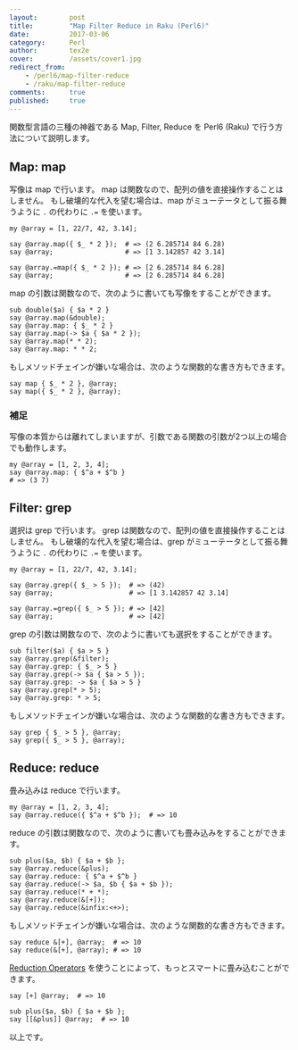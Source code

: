 ```yaml
---
layout:        post
title:         "Map Filter Reduce in Raku (Perl6)"
date:          2017-03-06
category:      Perl
author:        tex2e
cover:         /assets/cover1.jpg
redirect_from:
    - /perl6/map-filter-reduce
    - /raku/map-filter-reduce
comments:      true
published:     true
---
```


関数型言語の三種の神器である Map, Filter, Reduce を Perl6 (Raku) で行う方法について説明します。

Map: map
----------------

写像は map で行います。
map は関数なので、配列の値を直接操作することはしません。
もし破壊的な代入を望む場合は、map がミューテータとして振る舞うように `.` の代わりに `.=`
を使います。

```perl6
my @array = [1, 22/7, 42, 3.14];

say @array.map({ $_ * 2 });  # => (2 6.285714 84 6.28)
say @array;                  # => [1 3.142857 42 3.14]

say @array.=map({ $_ * 2 }); # => [2 6.285714 84 6.28]
say @array;                  # => [2 6.285714 84 6.28]
```

map の引数は関数なので、次のように書いても写像をすることができます。

```perl6
sub double($a) { $a * 2 }
say @array.map(&double);
say @array.map: { $_ * 2 }
say @array.map(-> $a { $a * 2 });
say @array.map(* * 2);
say @array.map: * * 2;
```

もしメソッドチェインが嫌いな場合は、次のような関数的な書き方もできます。

```perl6
say map { $_ * 2 }, @array;
say map({ $_ * 2 }, @array);
```

### 補足

写像の本質からは離れてしまいますが、引数である関数の引数が2つ以上の場合でも動作します。

```perl6
my @array = [1, 2, 3, 4];
say @array.map: { $^a + $^b }
# => (3 7)
```


Filter: grep
----------------

選択は grep で行います。
grep は関数なので、配列の値を直接操作することはしません。
もし破壊的な代入を望む場合は、grep がミューテータとして振る舞うように `.` の代わりに `.=`
を使います。

```perl6
my @array = [1, 22/7, 42, 3.14];

say @array.grep({ $_ > 5 });  # => (42)
say @array;                   # => [1 3.142857 42 3.14]

say @array.=grep({ $_ > 5 }); # => [42]
say @array;                   # => [42]
```

grep の引数は関数なので、次のように書いても選択をすることができます。

```perl6
sub filter($a) { $a > 5 }
say @array.grep(&filter);
say @array.grep: { $_ > 5 }
say @array.grep(-> $a { $a > 5 });
say @array.grep: -> $a { $a > 5 }
say @array.grep(* > 5);
say @array.grep: * > 5;
```

もしメソッドチェインが嫌いな場合は、次のような関数的な書き方もできます。

```perl6
say grep { $_ > 5 }, @array;
say grep({ $_ > 5 }, @array);
```


Reduce: reduce
----------------

畳み込みは reduce で行います。

```perl6
my @array = [1, 2, 3, 4];
say @array.reduce({ $^a + $^b });  # => 10
```

reduce の引数は関数なので、次のように書いても畳み込みをすることができます。

```perl6
sub plus($a, $b) { $a + $b };
say @array.reduce(&plus);
say @array.reduce: { $^a + $^b }
say @array.reduce(-> $a, $b { $a + $b });
say @array.reduce(* + *);
say @array.reduce(&[+]);
say @array.reduce(&infix:<+>);
```

もしメソッドチェインが嫌いな場合は、次のような関数的な書き方もできます。

```perl6
say reduce &[+], @array;  # => 10
say reduce(&[+], @array); # => 10
```

[Reduction Operators](https://docs.perl6.org/language/operators#Reduction_Operators)
を使うことによって、もっとスマートに畳み込むことができます。

```perl6
say [+] @array;  # => 10

sub plus($a, $b) { $a + $b };
say [[&plus]] @array;  # => 10
```

以上です。
